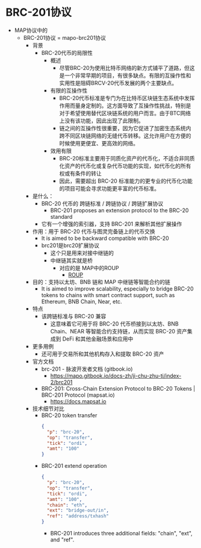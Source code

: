 # BRC-201协议

* MAP协议中的 
  * BRC-201协议 = mapo-brc201协议 
    * 背景 
      * BRC-20代币的局限性 
        * 概述 
          * 尽管BRC-20为使用比特币网络的新方式铺平了道路，但这是一个非常早期的项目，有很多缺点。有限的互操作性和实用性是阻碍BRCV-20代币发展的两个主要缺点。 
        * 有限的互操作性 
          * BRC-20代币标准是专门为在比特币区块链生态系统中发挥作用而量身定制的。这方面导致了互操作性挑战，特别是对于希望使用替代区块链系统的用户而言。由于BTC网络上没有该功能，因此出现了此限制。 
          * 链之间的互操作性很重要，因为它促进了加密生态系统内跨不同区块链网络的无缝代币转移。这允许用户在方便的时候使用更便宜、更高效的网络。 
        * 效用有限 
          * BRC-20标准主要用于同质化资产的代币化，不适合非同质化资产的代币化或复杂代币功能的实现，如代币化的所有权或有条件的转让 
          * 因此，需要超出 BRC-20 标准能力的更专业的代币化功能的项目可能会寻求功能更丰富的代币标准。 
    * 是什么： 
      * BRC-20 代币的 跨链标准 / 跨链协议 / 跨链扩展协议 
        * BRC-201 proposes an extension protocol to the BRC-20 standard 
      * 它有一个增强的索引器，支持 BRC-201 来解析其他扩展操作 
    * 作用：用于 BRC-20 代币与图灵完备链上的代币交换 
      * It is aimed to be backward compatible with BRC-20 
      * brc201是brc20扩展协议 
        * 这个只是用来对接中继链的 
        * 中继链其实就是桥 
          * 对应的是 MAP中的ROUP
            * [ROUP](../../../../map_protocol_detail/logic/levels/dapp_level/roup.md)
    * 目的：支持以太坊、BNB 链和 MAP 中继链等智能合约的链 
      * It is aimed to improve scalability, especially to bridge BRC-20 tokens to chains with smart contract support, such as Ethereum, BNB Chain, Near, etc. 
    * 特点 
      * 该跨链标准与 BRC-20 兼容 
        * 这意味着它可用于将 BRC-20 代币桥接到以太坊、BNB Chain、NEAR 等智能合约支持链，从而实现 BRC-20 资产集成到 DeFi 和其他金融场景和应用中 
    * 更多用例 
      * 还可用于交易所和其他机构存入和提取 BRC-20 资产 
    * 官方文档 
      * brc-201 - 脉波开发者文档 (gitbook.io)
        * https://mapo.gitbook.io/docs-zh/ji-chu-zhu-ti/index-2/brc201
      * BRC-201: Cross-Chain Extension Protocol to BRC-20 Tokens | BRC-201 Protocol (mapsat.io)
        * https://docs.mapsat.io
    * 技术细节对比 
      * BRC-20 token transfer
        ```json
        { 
          "p": "brc-20", 
          "op": "transfer", 
          "tick": "ordi", 
          "amt": "100" 
        }
        ```
      * BRC-201 extend operation
        ```json
        { 
          "p": "brc-20", 
          "op": "transfer", 
          "tick": "ordi", 
          "amt": "100", 
          "chain": "eth", 
          "ext": "bridge-out/in", 
          "ref": "address/txhash" 
        }
        ```
        * BRC-201 introduces three additional fields: "chain", "ext", and "ref".
